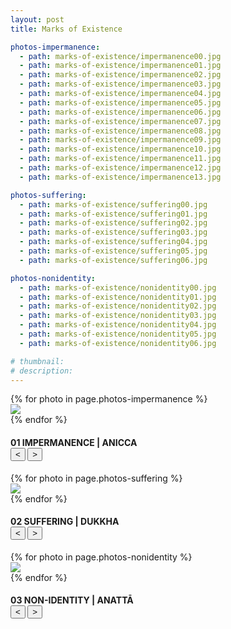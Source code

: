 ```yaml
---
layout: post
title: Marks of Existence

photos-impermanence:
  - path: marks-of-existence/impermanence00.jpg
  - path: marks-of-existence/impermanence01.jpg
  - path: marks-of-existence/impermanence02.jpg
  - path: marks-of-existence/impermanence03.jpg
  - path: marks-of-existence/impermanence04.jpg
  - path: marks-of-existence/impermanence05.jpg
  - path: marks-of-existence/impermanence06.jpg
  - path: marks-of-existence/impermanence07.jpg
  - path: marks-of-existence/impermanence08.jpg
  - path: marks-of-existence/impermanence09.jpg
  - path: marks-of-existence/impermanence10.jpg
  - path: marks-of-existence/impermanence11.jpg
  - path: marks-of-existence/impermanence12.jpg
  - path: marks-of-existence/impermanence13.jpg

photos-suffering:
  - path: marks-of-existence/suffering00.jpg
  - path: marks-of-existence/suffering01.jpg
  - path: marks-of-existence/suffering02.jpg
  - path: marks-of-existence/suffering03.jpg
  - path: marks-of-existence/suffering04.jpg
  - path: marks-of-existence/suffering05.jpg
  - path: marks-of-existence/suffering06.jpg

photos-nonidentity:
  - path: marks-of-existence/nonidentity00.jpg
  - path: marks-of-existence/nonidentity01.jpg
  - path: marks-of-existence/nonidentity02.jpg
  - path: marks-of-existence/nonidentity03.jpg
  - path: marks-of-existence/nonidentity04.jpg
  - path: marks-of-existence/nonidentity05.jpg
  - path: marks-of-existence/nonidentity06.jpg

# thumbnail:
# description:
---
```


<div class="siema01">
  {% for photo in page.photos-impermanence %}
  <div><img src="{{ site.baseurl }}/assets/photos/{{ photo.path }}"></div>
  {% endfor %}
</div>
<h4>
  01 IMPERMANENCE | <span class="grey"> ANICCA </span>
  <div class="align-right">
    <button class="prev01"> < </button>
    <button class="next01"> > </button>
  </div>
</h4>
<p>

<div class="siema02">
  {% for photo in page.photos-suffering %}
  <div><img src="{{ site.baseurl }}/assets/photos/{{ photo.path }}"></div>
  {% endfor %}
</div>
<h4>
  02 SUFFERING | <span class="grey"> DUKKHA </span>
  <div class="align-right">
    <button class="prev02"> < </button>
    <button class="next02"> > </button>
  </div>
</h4>
<p>

<div class="siema03">
  {% for photo in page.photos-nonidentity %}
  <div><img src="{{ site.baseurl }}/assets/photos/{{ photo.path }}"></div>
  {% endfor %}
</div>
<h4>
  03 NON-IDENTITY | <span class="grey"> ANATTĀ </span>
  <div class="align-right">
    <button class="prev03"> < </button>
    <button class="next03"> > </button>
  </div>
</h4>
<p>

<script src="{{ site.baseurl }}/javascripts/siema.min.js"></script>
<script>
  siema01 = new Siema({
    selector: '.siema01',
    duration: 0,
    draggable: false,
    loop: true});
  document.querySelector('.prev01').addEventListener('click', () => siema01.prev());
  document.querySelector('.next01').addEventListener('click', () => siema01.next());
  document.querySelector('.siema01').addEventListener('click', () => siema01.next());
  siema02 = new Siema({
    selector: '.siema02',
    duration: 0,
    loop: true});
  document.querySelector('.prev02').addEventListener('click', () => siema02.prev());
  document.querySelector('.next02').addEventListener('click', () => siema02.next());
  document.querySelector('.siema02').addEventListener('click', () => siema02.next());
  siema03 = new Siema({
    selector: '.siema03',
    duration: 0,
    loop: true});
  document.querySelector('.prev03').addEventListener('click', () => siema03.prev());
  document.querySelector('.next03').addEventListener('click', () => siema03.next());
  document.querySelector('.siema03').addEventListener('click', () => siema03.next());
</script>